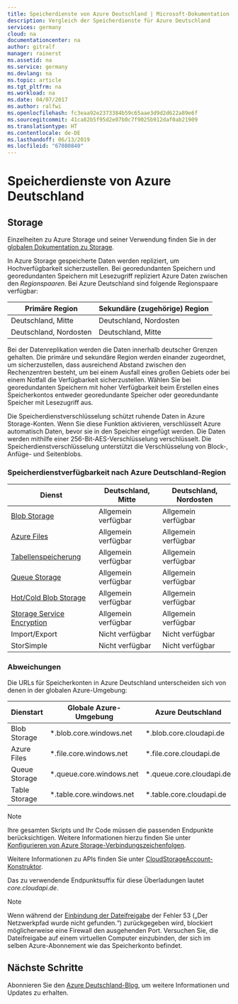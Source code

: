 ```yaml
---
title: Speicherdienste von Azure Deutschland | Microsoft-Dokumentation
description: Vergleich der Speicherdienste für Azure Deutschland
services: germany
cloud: na
documentationcenter: na
author: gitralf
manager: rainerst
ms.assetid: na
ms.service: germany
ms.devlang: na
ms.topic: article
ms.tgt_pltfrm: na
ms.workload: na
ms.date: 04/07/2017
ms.author: ralfwi
ms.openlocfilehash: fc3eaa92e2373384b59c65aae3d9d2d622a89e6f
ms.sourcegitcommit: 41ca82b5f95d2e07b0c7f9025b912daf0ab21909
ms.translationtype: HT
ms.contentlocale: de-DE
ms.lasthandoff: 06/13/2019
ms.locfileid: "67080840"
---
```

# <a name="azure-germany-storage-services"></a>Speicherdienste von Azure Deutschland
## <a name="storage"></a>Storage
Einzelheiten zu Azure Storage und seiner Verwendung finden Sie in der [globalen Dokumentation zu Storage](../storage/index.yml).

In Azure Storage gespeicherte Daten werden repliziert, um Hochverfügbarkeit sicherzustellen. Bei georedundanten Speichern und georedundanten Speichern mit Lesezugriff repliziert Azure Daten zwischen den *Regionspaaren*. Bei Azure Deutschland sind folgende Regionspaare verfügbar:

| Primäre Region | Sekundäre (zugehörige) Region |
| --- | --- |
| Deutschland, Mitte | Deutschland, Nordosten |
| Deutschland, Nordosten | Deutschland, Mitte |

Bei der Datenreplikation werden die Daten innerhalb deutscher Grenzen gehalten. Die primäre und sekundäre Region werden einander zugeordnet, um sicherzustellen, dass ausreichend Abstand zwischen den Rechenzentren besteht, um bei einem Ausfall eines großen Gebiets oder bei einem Notfall die Verfügbarkeit sicherzustellen. Wählen Sie bei georedundanten Speichern mit hoher Verfügbarkeit beim Erstellen eines Speicherkontos entweder georedundante Speicher oder georedundante Speicher mit Lesezugriff aus.  

Die Speicherdienstverschlüsselung schützt ruhende Daten in Azure Storage-Konten. Wenn Sie diese Funktion aktivieren, verschlüsselt Azure automatisch Daten, bevor sie in den Speicher eingefügt werden. Die Daten werden mithilfe einer 256-Bit-AES-Verschlüsselung verschlüsselt. Die Speicherdienstverschlüsselung unterstützt die Verschlüsselung von Block-, Anfüge- und Seitenblobs.

### <a name="storage-service-availability-by-azure-germany-region"></a>Speicherdienstverfügbarkeit nach Azure Deutschland-Region

| Dienst | Deutschland, Mitte | Deutschland, Nordosten |
| --- | --- | --- |
| [Blob Storage](../storage/common/storage-introduction.md#blob-storage) |Allgemein verfügbar |Allgemein verfügbar |
| [Azure Files](../storage/common/storage-introduction.md#azure-files) | Allgemein verfügbar | Allgemein verfügbar |
| [Tabellenspeicherung](../storage/common/storage-introduction.md#table-storage) |Allgemein verfügbar  |Allgemein verfügbar |
| [Queue Storage](../storage/common/storage-introduction.md#queue-storage) |Allgemein verfügbar | Allgemein verfügbar |
| [Hot/Cold Blob Storage](../storage/blobs/storage-blob-storage-tiers.md) |Allgemein verfügbar |Allgemein verfügbar |
| [Storage Service Encryption](../storage/common/storage-service-encryption.md) |Allgemein verfügbar |Allgemein verfügbar |
| Import/Export |Nicht verfügbar |Nicht verfügbar |
| StorSimple |Nicht verfügbar |Nicht verfügbar |

### <a name="variations"></a>Abweichungen
Die URLs für Speicherkonten in Azure Deutschland unterscheiden sich von denen in der globalen Azure-Umgebung:

| Dienstart | Globale Azure-Umgebung | Azure Deutschland |
| --- | --- | --- |
| Blob Storage | *.blob.core.windows.net | *.blob.core.cloudapi.de |
| Azure Files | *.file.core.windows.net | *.file.core.cloudapi.de | 
| Queue Storage | *.queue.core.windows.net | *.queue.core.cloudapi.de |
| Table Storage | *.table.core.windows.net | *.table.core.cloudapi.de |

> [!NOTE]
> Ihre gesamten Skripts und Ihr Code müssen die passenden Endpunkte berücksichtigen. Weitere Informationen hierzu finden Sie unter [Konfigurieren von Azure Storage-Verbindungszeichenfolgen](../storage/common/storage-configure-connection-string.md). 
>
>

Weitere Informationen zu APIs finden Sie unter [CloudStorageAccount-Konstruktor](/dotnet/api/microsoft.azure.cosmos.table.cloudstorageaccount.-ctor).

Das zu verwendende Endpunktsuffix für diese Überladungen lautet *core.cloudapi.de*.

> [!NOTE]
> Wenn während der [Einbindung der Dateifreigabe](../storage/files/storage-dotnet-how-to-use-files.md) der Fehler 53 („Der Netzwerkpfad wurde nicht gefunden.“) zurückgegeben wird, blockiert möglicherweise eine Firewall den ausgehenden Port. Versuchen Sie, die Dateifreigabe auf einem virtuellen Computer einzubinden, der sich im selben Azure-Abonnement wie das Speicherkonto befindet.
>
>


## <a name="next-steps"></a>Nächste Schritte
Abonnieren Sie den [Azure Deutschland-Blog](https://blogs.msdn.microsoft.com/azuregermany/), um weitere Informationen und Updates zu erhalten.
